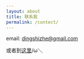 ```yaml
---
layout: about
title: 联系我
permalink: /contect/
---
```


email: [dingshizhe@gmail.com](dingshizhe@gmail.com)

或者到[这里](http://www.google.cn/maps/@39.9081471,116.2505719,17z)/ω＼
